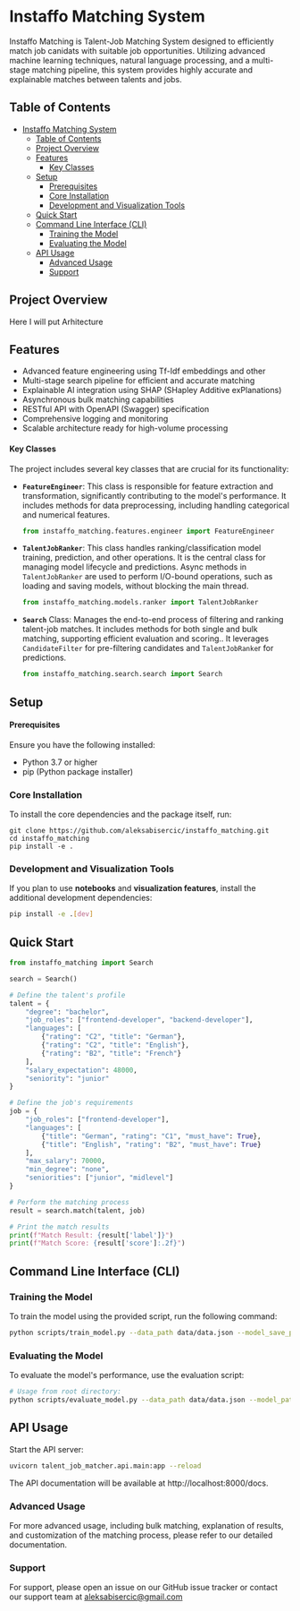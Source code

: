 # Instaffo Matching System

Instaffo Matching is Talent-Job Matching System designed to efficiently match job canidats with suitable job opportunities. Utilizing advanced machine learning techniques, natural language processing, and a multi-stage matching pipeline, this system provides highly accurate and explainable matches between talents and jobs.

## Table of Contents

- [Instaffo Matching System](#instaffo-matching-system)
  - [Table of Contents](#table-of-contents)
  - [Project Overview](#project-overview)
  - [Features](#features)
      - [Key Classes](#key-classes)
  - [Setup](#setup)
      - [Prerequisites](#prerequisites)
    - [Core Installation](#core-installation)
    - [Development and Visualization Tools](#development-and-visualization-tools)
  - [Quick Start](#quick-start)
  - [Command Line Interface (CLI)](#command-line-interface-cli)
    - [Training the Model](#training-the-model)
    - [Evaluating the Model](#evaluating-the-model)
  - [API Usage](#api-usage)
    - [Advanced Usage](#advanced-usage)
    - [Support](#support)

## Project Overview

Here I will put Arhitecture

## Features

- Advanced feature engineering using Tf-Idf embeddings and other
- Multi-stage search pipeline for efficient and accurate matching
- Explainable AI integration using SHAP (SHapley Additive exPlanations)
- Asynchronous bulk matching capabilities
- RESTful API with OpenAPI (Swagger) specification
- Comprehensive logging and monitoring
- Scalable architecture ready for high-volume processing

#### Key Classes

The project includes several key classes that are crucial for its functionality:


- **`FeatureEngineer`**: This class is responsible for feature extraction and transformation, significantly contributing to the model's performance. It includes methods for data preprocessing, including handling categorical and numerical features.

  ```python
  from instaffo_matching.features.engineer import FeatureEngineer
  ```
- **`TalentJobRanker`**: This class handles ranking/classification model training, prediction, and other operations. It is the central class for managing model lifecycle and predictions. Async methods in `TalentJobRanker` are used to perform I/O-bound operations, such as loading and saving models, without blocking the main thread. 
  
  ```python
  from instaffo_matching.models.ranker import TalentJobRanker
  ```
- **`Search`** Class: Manages the end-to-end process of filtering and ranking talent-job matches. It includes methods for both single and bulk matching, supporting efficient evaluation and scoring.. It leverages `CandidateFilter` for pre-filtering candidates and `TalentJobRanke`r for predictions.

  ```python
  from instaffo_matching.search.search import Search
  ```

## Setup

#### Prerequisites

Ensure you have the following installed:
- Python 3.7 or higher
- pip (Python package installer)

### Core Installation

To install the core dependencies and the package itself, run:
```
git clone https://github.com/aleksabisercic/instaffo_matching.git
cd instaffo_matching
pip install -e .
```

### Development and Visualization Tools

If you plan to use **notebooks** and **visualization features**, install the additional development dependencies:

```bash
pip install -e .[dev]
```

## Quick Start

```python
from instaffo_matching import Search

search = Search()

# Define the talent's profile
talent = {
    "degree": "bachelor",
    "job_roles": ["frontend-developer", "backend-developer"],
    "languages": [
        {"rating": "C2", "title": "German"},
        {"rating": "C2", "title": "English"},
        {"rating": "B2", "title": "French"}
    ],
    "salary_expectation": 48000,
    "seniority": "junior"
}

# Define the job's requirements
job = {
    "job_roles": ["frontend-developer"],
    "languages": [
        {"title": "German", "rating": "C1", "must_have": True},
        {"title": "English", "rating": "B2", "must_have": True}
    ],
    "max_salary": 70000,
    "min_degree": "none",
    "seniorities": ["junior", "midlevel"]
}

# Perform the matching process
result = search.match(talent, job)

# Print the match results
print(f"Match Result: {result['label']}")
print(f"Match Score: {result['score']:.2f}")
```

## Command Line Interface (CLI)

### Training the Model

To train the model using the provided script, run the following command:

```bash
python scripts/train_model.py --data_path data/data.json --model_save_path models_artifacts/
```

### Evaluating the Model

To evaluate the model's performance, use the evaluation script:

```bash
# Usage from root directory:
python scripts/evaluate_model.py --data_path data/data.json --model_path ./models_artifacts/model_03_08_2024.joblib
```

## API Usage

Start the API server:

```bash
uvicorn talent_job_matcher.api.main:app --reload
```

The API documentation will be available at http://localhost:8000/docs.

### Advanced Usage

For more advanced usage, including bulk matching, explanation of results, and customization of the matching process, please refer to our detailed documentation.

### Support

For support, please open an issue on our GitHub issue tracker or contact our support team at aleksabisercic@gmail.com
